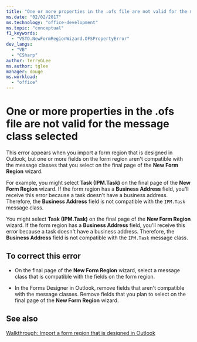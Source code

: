 ```yaml
---
title: "One or more properties in the .ofs file are not valid for the message class selected"
ms.date: "02/02/2017"
ms.technology: "office-development"
ms.topic: "conceptual"
f1_keywords: 
  - "VSTO.NewFormRegionWizard.OFSPropertyError"
dev_langs: 
  - "VB"
  - "CSharp"
author: TerryGLee
ms.author: tglee
manager: douge
ms.workload: 
  - "office"
---
```

# One or more properties in the .ofs file are not valid for the message class selected
  This error appears when you import a form region that is designed in Outlook, but one or more fields on the form region aren't compatible with the message classes that you select on the final page of the **New Form Region** wizard.  

For example, you might select **Task (IPM.Task)** on the final page of the **New Form Region** wizard. If the form region has a **Business Address** field, you'll receive this error because a task doesn't have a business address. Therefore, the **Business Address** field is not compatible with the `IPM.Task` message class.  
  
 You might select **Task (IPM.Task)** on the final page of the **New Form Region** wizard. If the form region has a **Business Address** field, you'll receive this error because a task doesn't have a business address. Therefore, the **Business Address** field is not compatible with the `IPM.Task` message class.  
  
## To correct this error  
  
-   On the final page of the **New Form Region** wizard, select a message class that is compatible with the fields on the form region.  
  
-   In the Forms Designer in Outlook, remove fields that aren't compatible with the message classes. Remove fields that you plan to select on the final page of the **New Form Region** wizard.  
  
## See also  
 [Walkthrough: Import a form region that is designed in Outlook](../vsto/walkthrough-importing-a-form-region-that-is-designed-in-outlook.md)  
